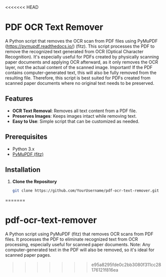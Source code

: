 <<<<<<< HEAD
# PDF OCR Text Remover

A Python script that removes the OCR scan from PDF files using PyMuPDF (https://pymupdf.readthedocs.io/) (fitz). This script processes the PDF to remove the recognized text generated from OCR (Optical Character Recognition). It's especially useful for PDFs created by physically scanning paper documents and applying OCR afterward, as it only removes the OCR layer, not the actual content of the scanned image.
Important! If the PDF contains computer-generated text, this will also be fully removed from the resulting file. Therefore, this script is best suited for PDFs created from scanned paper documents where no original text needs to be preserved.

## **Features**

- **OCR Text Removal**: Removes all text content from a PDF file.
- **Preserves Images**: Keeps images intact while removing text. 
- **Easy to Use**: Simple script that can be customized as needed.

## **Prerequisites**

- Python 3.x
- [PyMuPDF (fitz)](https://pypi.org/project/PyMuPDF/)

## **Installation**

1. **Clone the Repository**

   ```bash
   git clone https://github.com/YourUsername/pdf-ocr-text-remover.git
=======
# pdf-ocr-text-remover
A Python script using PyMuPDF (fitz) that removes OCR scans from PDF files. It processes the PDF to eliminate recognized text from OCR processing, especially useful for scanned paper documents. Note: Any computer-generated text in the PDF will also be removed, so it's ideal for scanned paper pages.
>>>>>>> e95a8295fde0c2bb3080f311cc28176121f816ea
